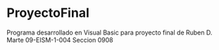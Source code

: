 # ProyectoFinal
Programa desarrollado en Visual Basic para proyecto final de Ruben D. Marte 09-EISM-1-004 Seccion 0908
